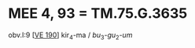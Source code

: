 # MEE 4, 93 = TM.75.G.3635

obv.I:9 [[VE 190]]  kir<sub>4</sub>-ma / *bu*<sub>3</sub>-*gu*<sub>2</sub>-*um*


[//begin]: # "Autogenerated link references for markdown compatibility"
[VE 190]: <VE 190> "VE 190"
[//end]: # "Autogenerated link references"